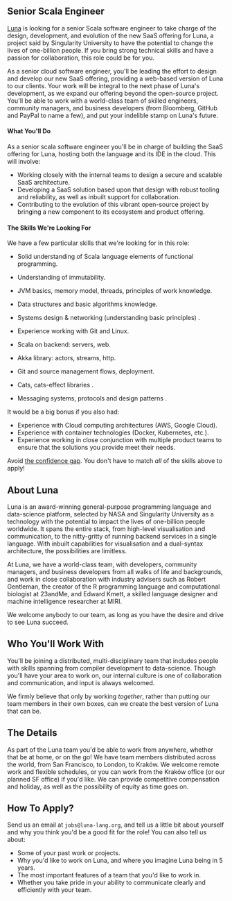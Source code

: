 ## Senior Scala Engineer
[Luna](https://luna-lang.org) is looking for a senior Scala software engineer to
take charge of the design, development, and evolution of the new SaaS offering
for Luna, a project said by Singularity University to have the potential to
change the lives of one-billion people. If you bring strong technical skills and
have a passion for collaboration, this role could be for you.

As a senior cloud software engineer, you'll be leading the effort to design and
develop our new SaaS offering, providing a web-based version of Luna to our
clients. Your work will be integral to the next phase of Luna's development, as
we expand our offering beyond the open-source project. You'll be able to work
with a world-class team of skilled engineers, community managers, and business
developers (from Bloomberg, GitHub and PayPal to name a few), and put your
indelible stamp on Luna's future.

#### What You'll Do
As a senior scala software engineer you'll be in charge of building the SaaS
offering for Luna, hosting both the language and its IDE in the cloud.
This will involve:

- Working closely with the internal teams to design a secure and scalable SaaS
  architecture.
- Developing a SaaS solution based upon that design with robust tooling and
  reliability, as well as inbuilt support for collaboration.
- Contributing to the evolution of this vibrant open-source project by bringing
  a new component to its ecosystem and product offering.

#### The Skills We're Looking For
We have a few particular skills that we're looking for in this role:

- Solid understanding of Scala language elements of functional programming.
- Understanding of immutability.
- JVM basics, memory model, threads, principles of work knowledge.
- Data structures and basic algorithms knowledge.
- Systems design & networking (understanding basic principles) .

- Experience working with Git and Linux.
- Scala on backend: servers, web.
- Akka library: actors, streams, http.
- Git and source management flows, deployment.
- Cats, cats-effect libraries .
- Messaging systems, protocols and design patterns .

It would be a big bonus if you also had:

- Experience with Cloud computing architectures (AWS, Google Cloud).
- Experience with container technologies (Docker, Kubernetes, etc.).
- Experience working in close conjunction with multiple product teams to ensure
  that the solutions you provide meet their needs.

Avoid [the confidence gap](https://www.forbes.com/sites/womensmedia/2014/04/28/act-now-to-shrink-the-confidence-gap/).
You don't have to match _all_ of the skills above to apply!

## About Luna
Luna is an award-winning general-purpose programming language and data-science
platform, selected by NASA and Singularity University as a technology with the
potential to impact the lives of one-billion people worldwide. It spans the
entire stack, from high-level visualisation and communication, to the
nitty-gritty of running backend services in a single language. With inbuilt
capabilities for visualisation and a dual-syntax architecture, the possibilities
are limitless.

At Luna, we have a world-class team, with developers, community managers, and
business developers from all walks of life and backgrounds, and work in close
collaboration with industry advisers such as Robert Gentleman, the creator of
the R programming language and computational biologist at 23andMe, and Edward
Kmett, a skilled language designer and machine intelligence researcher at MIRI.

We welcome anybody to our team, as long as you have the desire and drive to see
Luna succeed.

## Who You'll Work With
You'll be joining a distributed, multi-disciplinary team that includes people
with skills spanning from compiler development to data-science. Though you'll
have your area to work on, our internal culture is one of collaboration and
communication, and input is always welcomed.

We firmly believe that only by working _together_, rather than putting our team
members in their own boxes, can we create the best version of Luna that can be.

## The Details
As part of the Luna team you'd be able to work from anywhere, whether that be at
home, or on the go! We have team members distributed across the world, from San
Francisco, to London, to Kraków. We welcome remote work and flexible schedules,
or you can work from the Kraków office (or our planned SF office) if you'd like.
We can provide competitive compensation and holiday, as well as the possibility
of equity as time goes on.

## How To Apply?
Send us an email at `jobs@luna-lang.org`, and tell us a little bit about
yourself and why you think you'd be a good fit for the role! You can also tell
us about:

- Some of your past work or projects.
- Why you'd like to work on Luna, and where you imagine Luna being in 5 years.
- The most important features of a team that you'd like to work in.
- Whether you take pride in your ability to communicate clearly and efficiently
  with your team.